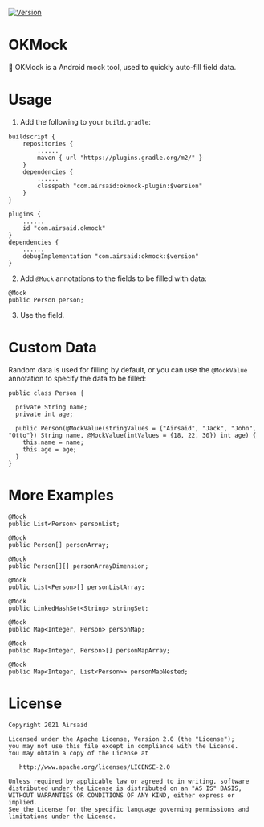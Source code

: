 [![Version](https://img.shields.io/gradle-plugin-portal/v/com.airsaid.okmock)](https://img.shields.io/gradle-plugin-portal/v/com.airsaid.okmock)

# OKMock
:balloon: OKMock is a Android mock tool, used to quickly auto-fill field data.

# Usage
1. Add the following to your ```build.gradle```:

```
buildscript {
    repositories {
        ......
        maven { url "https://plugins.gradle.org/m2/" }
    }
    dependencies {
        ......
        classpath "com.airsaid:okmock-plugin:$version"
    }
}
```

```
plugins {
    ......
    id "com.airsaid.okmock"
}
dependencies {
    ......
    debugImplementation "com.airsaid:okmock:$version"
}

```

2. Add ```@Mock``` annotations to the fields to be filled with data:
```
@Mock
public Person person;
```

3. Use the field.

# Custom Data
Random data is used for filling by default, or you can use the ```@MockValue``` annotation to specify the data to be filled:
```
public class Person {

  private String name;
  private int age;

  public Person(@MockValue(stringValues = {"Airsaid", "Jack", "John", "Otto"}) String name, @MockValue(intValues = {18, 22, 30}) int age) {
    this.name = name;
    this.age = age;
  }
}
```

# More Examples
```
@Mock
public List<Person> personList;

@Mock
public Person[] personArray;

@Mock
public Person[][] personArrayDimension;

@Mock
public List<Person>[] personListArray;

@Mock
public LinkedHashSet<String> stringSet;

@Mock
public Map<Integer, Person> personMap;

@Mock
public Map<Integer, Person>[] personMapArray;

@Mock
public Map<Integer, List<Person>> personMapNested;
```


# License
```
Copyright 2021 Airsaid

Licensed under the Apache License, Version 2.0 (the "License");
you may not use this file except in compliance with the License.
You may obtain a copy of the License at

   http://www.apache.org/licenses/LICENSE-2.0

Unless required by applicable law or agreed to in writing, software
distributed under the License is distributed on an "AS IS" BASIS,
WITHOUT WARRANTIES OR CONDITIONS OF ANY KIND, either express or implied.
See the License for the specific language governing permissions and
limitations under the License.
```
